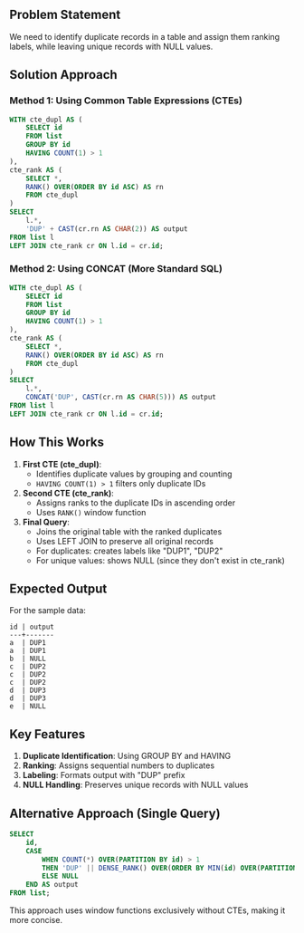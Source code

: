 ## Problem Statement

We need to identify duplicate records in a table and assign them ranking labels, while leaving unique records with NULL values.

## Solution Approach

### Method 1: Using Common Table Expressions (CTEs)

```SQL
WITH cte_dupl AS (
    SELECT id
    FROM list
    GROUP BY id
    HAVING COUNT(1) > 1
),
cte_rank AS (
    SELECT *,
    RANK() OVER(ORDER BY id ASC) AS rn
    FROM cte_dupl
)
SELECT
    l.*,
    'DUP' + CAST(cr.rn AS CHAR(2)) AS output
FROM list l
LEFT JOIN cte_rank cr ON l.id = cr.id;
```

### Method 2: Using CONCAT (More Standard SQL)

```SQL
WITH cte_dupl AS (
    SELECT id
    FROM list
    GROUP BY id
    HAVING COUNT(1) > 1
),
cte_rank AS (
    SELECT *,
    RANK() OVER(ORDER BY id ASC) AS rn
    FROM cte_dupl
)
SELECT
    l.*,
    CONCAT('DUP', CAST(cr.rn AS CHAR(5))) AS output
FROM list l
LEFT JOIN cte_rank cr ON l.id = cr.id;
```

## How This Works

1. **First CTE (cte_dupl)**:
    - Identifies duplicate values by grouping and counting
    - `HAVING COUNT(1) > 1` filters only duplicate IDs
2. **Second CTE (cte_rank)**:
    - Assigns ranks to the duplicate IDs in ascending order
    - Uses `RANK()` window function
3. **Final Query**:
    - Joins the original table with the ranked duplicates
    - Uses LEFT JOIN to preserve all original records
    - For duplicates: creates labels like "DUP1", "DUP2"
    - For unique values: shows NULL (since they don't exist in cte_rank)

## Expected Output

For the sample data:

```Plain
id | output
---+-------
a  | DUP1
a  | DUP1
b  | NULL
c  | DUP2
c  | DUP2
c  | DUP2
d  | DUP3
d  | DUP3
e  | NULL
```

## Key Features

1. **Duplicate Identification**: Using GROUP BY and HAVING
2. **Ranking**: Assigns sequential numbers to duplicates
3. **Labeling**: Formats output with "DUP" prefix
4. **NULL Handling**: Preserves unique records with NULL values

## Alternative Approach (Single Query)

```SQL
SELECT
    id,
    CASE
        WHEN COUNT(*) OVER(PARTITION BY id) > 1
        THEN 'DUP' || DENSE_RANK() OVER(ORDER BY MIN(id) OVER(PARTITION BY id))
        ELSE NULL
    END AS output
FROM list;
```

This approach uses window functions exclusively without CTEs, making it more concise.
